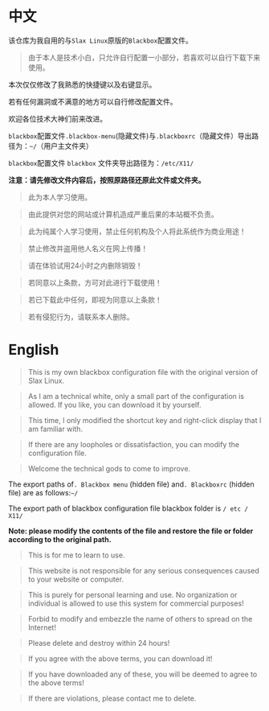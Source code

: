 # 中文

该仓库为我自用的与`Slax Linux`原版的`Blackbox`配置文件。

> 由于本人是技术小白，只允许自行配置一小部分，若喜欢可以自行下载下来使用。

本次仅仅修改了我熟悉的快捷键以及右键显示。

若有任何漏洞或不满意的地方可以自行修改配置文件。

欢迎各位技术大神们前来改进。

`blackbox`配置文件`.blackbox-menu`(隐藏文件)与`.blackboxrc`（隐藏文件）导出路径为：`~/`（用户主文件夹）

`blackbox`配置文件 `blackbox` 文件夹导出路径为：`/etc/X11/`

**注意：请先修改文件内容后，按照原路径还原此文件或文件夹。**

> 此为本人学习使用。

> 由此提供对您的网站或计算机造成严重后果的本站概不负责。

> 此为纯属个人学习使用，禁止任何机构及个人将此系统作为商业用途！

> 禁止修改并盗用他人名义在网上传播！

> 请在体验试用24小时之内删除销毁！

> 若同意以上条款，方可对此进行下载使用！

> 若已下载此中任何，即视为同意以上条款！

> 若有侵犯行为，请联系本人删除。

# English

> This is my own blackbox configuration file with the original version of Slax Linux.

> As I am a technical white, only a small part of the configuration is allowed. If you like, you can download it by yourself.

> This time, I only modified the shortcut key and right-click display that I am familiar with.

> If there are any loopholes or dissatisfaction, you can modify the configuration file.

> Welcome the technical gods to come to improve.

The export paths of`. Blackbox menu` (hidden file) and`. Blackboxrc` (hidden file) are as follows:`~/` 

The export path of blackbox configuration file blackbox folder is `/ etc / X11/` 

**Note: please modify the contents of the file and restore the file or folder according to the original path.**

> This is for me to learn to use.

> This website is not responsible for any serious consequences caused to your website or computer.

> This is purely for personal learning and use. No organization or individual is allowed to use this system for commercial purposes!

> Forbid to modify and embezzle the name of others to spread on the Internet!

> Please delete and destroy within 24 hours!

> If you agree with the above terms, you can download it!

> If you have downloaded any of these, you will be deemed to agree to the above terms!

> If there are violations, please contact me to delete.